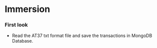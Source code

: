 # Immersion

### First look

- Read the AT37 txt format file and save the transactions in MongoDB Database.
